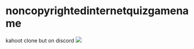 # noncopyrightedinternetquizgamename
kahoot clone but on discord
![](https://cdn.discordapp.com/attachments/532699822214348810/550562868458946571/PkIeN4J.png)
